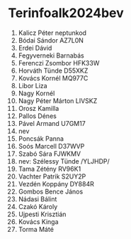 # Terinfoalk2024bev

1. Kalicz Péter neptunkod
2. Bódai Sándor AZ7L0N
3. Erdei Dávid
4. Fegyverneki Barnabás 
5. Ferenczi Zsombor HFK33W
6. Horváth Tünde D55XKZ
7. Kovács Kornél MQ977C
8. Libor Liza
9. Nagy Kornél 
10. Nagy Péter Márton LIVSKZ
11. Orosz Kamilla
12. Pallos Dénes
13. Pável Armand U7GM17
14. nev
15. Poncsák Panna
16. Soós Marcell D37WVP
17. Szabó Sára FJWKMV
18. nev: Szélessy Tünde /YLJHDP/
19. Tama Zétény RV96K1
20. Vachter Patrik S2UY2P
22. Vezdén Koppány DY884R
23. Gombos Bence János
24. Nádasi Bálint
25. Czakó Károly
26. Ujpesti Krisztián
27. Kovács Kinga
28. Torma Máté
